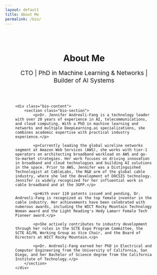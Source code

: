 ```yaml
---
layout: default
title: About Me
permalink: /bio/
---
```


<div class="bio-page">
    <div class="bio-header">
        <h1>About Me</h1>
        <p class="bio-subtitle">CTO | PhD in Machine Learning & Networks | Builder of AI Systems</p>
    </div>

    <div class="bio-content">
        <section class="bio-section">
            <p>Dr. Jennifer Andreoli-Fang is a technology leader with over 20 years of experience in AI, telecommunications, and cloud computing. With a PhD in machine learning and networks and multiple DeepLearning.ai specializations, she combines academic expertise with practical industry experience.</p>
            
            <p>Currently leading the global wireline networks segment at Amazon Web Services (AWS), she works with tier-1 operators on architecting broadband workload on AWS and go-to-market strategies. Her work focuses on driving innovation in broadband and cloud technologies and building AI solutions in the space. Prior to AWS, Jennifer was a Distinguished Technologist at CableLabs, the R&D arm of the global cable industry, where she led the development of DOCSIS technology. Jennifer is widely recognized for her influential work in cable broadband and at the 3GPP.</p>
            
            <p>With over 110 patents issued and pending, Dr. Andreoli-Fang is recognized as the top female inventor in the cable industry. Her achievements have been celebrated with numerous awards, including the WICT Rocky Mountain Technology Woman award and the Light Reading's Hedy Lamarr Female Tech Pioneer award.</p>
            
            <p>She actively contributes to industry development through her roles in the SCTE Expo Program Committee, the SCTE AI/ML Working Group as Vice Chair, and the Board of Directors at WICT Rocky Mountain.</p>
            
            <p>Dr. Andreoli-Fang earned her PhD in Electrical and Computer Engineering from the University of California, San Diego, and her Bachelor of Science degree from the California Institute of Technology.</p>
        </section>
    </div>
</div>

<style>
.bio-page {
    max-width: 800px;
    margin: 0 auto;
    padding: 2rem;
}

.bio-header {
    text-align: center;
    margin-bottom: 4rem;
}

.bio-subtitle {
    color: var(--secondary-color);
    font-size: 1.2rem;
    margin-top: 1rem;
}

.bio-section {
    margin-bottom: 3rem;
}

.bio-section h2 {
    color: var(--primary-color);
    font-size: 1.8rem;
    margin-bottom: 1.5rem;
}

.bio-section p {
    font-size: 1.1rem;
    line-height: 1.8;
    color: var(--text-color);
}

@media (max-width: 768px) {
    .bio-page {
        padding: 1rem;
    }
    
    .bio-header {
        margin-bottom: 2rem;
    }
    
    .bio-section {
        margin-bottom: 2rem;
    }
}
</style> 